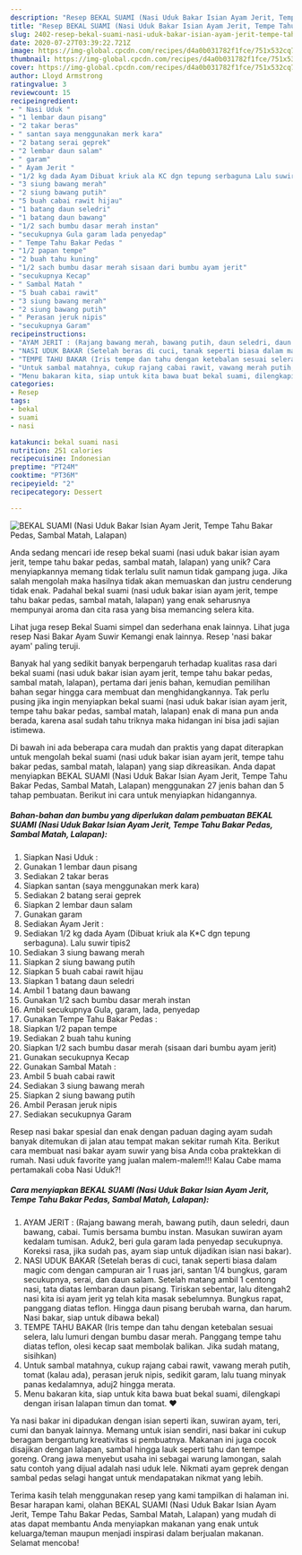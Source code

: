 ```yaml
---
description: "Resep BEKAL SUAMI (Nasi Uduk Bakar Isian Ayam Jerit, Tempe Tahu Bakar Pedas, Sambal Matah, Lalapan), Menggugah Selera"
title: "Resep BEKAL SUAMI (Nasi Uduk Bakar Isian Ayam Jerit, Tempe Tahu Bakar Pedas, Sambal Matah, Lalapan), Menggugah Selera"
slug: 2402-resep-bekal-suami-nasi-uduk-bakar-isian-ayam-jerit-tempe-tahu-bakar-pedas-sambal-matah-lalapan-menggugah-selera
date: 2020-07-27T03:39:22.721Z
image: https://img-global.cpcdn.com/recipes/d4a0b031782f1fce/751x532cq70/bekal-suami-nasi-uduk-bakar-isian-ayam-jerit-tempe-tahu-bakar-pedas-sambal-matah-lalapan-foto-resep-utama.jpg
thumbnail: https://img-global.cpcdn.com/recipes/d4a0b031782f1fce/751x532cq70/bekal-suami-nasi-uduk-bakar-isian-ayam-jerit-tempe-tahu-bakar-pedas-sambal-matah-lalapan-foto-resep-utama.jpg
cover: https://img-global.cpcdn.com/recipes/d4a0b031782f1fce/751x532cq70/bekal-suami-nasi-uduk-bakar-isian-ayam-jerit-tempe-tahu-bakar-pedas-sambal-matah-lalapan-foto-resep-utama.jpg
author: Lloyd Armstrong
ratingvalue: 3
reviewcount: 15
recipeingredient:
- " Nasi Uduk "
- "1 lembar daun pisang"
- "2 takar beras"
- " santan saya menggunakan merk kara"
- "2 batang serai geprek"
- "2 lembar daun salam"
- " garam"
- " Ayam Jerit "
- "1/2 kg dada Ayam Dibuat kriuk ala KC dgn tepung serbaguna Lalu suwir tipis2"
- "3 siung bawang merah"
- "2 siung bawang putih"
- "5 buah cabai rawit hijau"
- "1 batang daun seledri"
- "1 batang daun bawang"
- "1/2 sach bumbu dasar merah instan"
- "secukupnya Gula garam lada penyedap"
- " Tempe Tahu Bakar Pedas "
- "1/2 papan tempe"
- "2 buah tahu kuning"
- "1/2 sach bumbu dasar merah sisaan dari bumbu ayam jerit"
- "secukupnya Kecap"
- " Sambal Matah "
- "5 buah cabai rawit"
- "3 siung bawang merah"
- "2 siung bawang putih"
- " Perasan jeruk nipis"
- "secukupnya Garam"
recipeinstructions:
- "AYAM JERIT : (Rajang bawang merah, bawang putih, daun seledri, daun bawang, cabai. Tumis bersama bumbu instan. Masukan suwiran ayam kedalam tumisan. Aduk2, beri gula garam lada penyedap secukupnya. Koreksi rasa, jika sudah pas, ayam siap untuk dijadikan isian nasi bakar)."
- "NASI UDUK BAKAR (Setelah beras di cuci, tanak seperti biasa dalam magic com dengan campuran air 1 ruas jari, santan 1/4 bungkus, garam secukupnya, serai, dan daun salam. Setelah matang ambil 1 centong nasi, tata diatas lembaran daun pisang. Tiriskan sebentar, lalu ditengah2 nasi kita isi ayam jerit yg telah kita masak sebelumnya. Bungkus rapat, panggang diatas teflon. Hingga daun pisang berubah warna, dan harum. Nasi bakar, siap untuk dibawa bekal)"
- "TEMPE TAHU BAKAR (Iris tempe dan tahu dengan ketebalan sesuai selera, lalu lumuri dengan bumbu dasar merah. Panggang tempe tahu diatas teflon, olesi kecap saat membolak balikan. Jika sudah matang, sisihkan)"
- "Untuk sambal matahnya, cukup rajang cabai rawit, vawang merah putih, tomat (kalau ada), perasan jeruk nipis, sedikit garam, lalu tuang minyak panas kedalamnya, aduj2 hingga merata."
- "Menu bakaran kita, siap untuk kita bawa buat bekal suami, dilengkapi dengan irisan lalapan timun dan tomat. ❤"
categories:
- Resep
tags:
- bekal
- suami
- nasi

katakunci: bekal suami nasi 
nutrition: 251 calories
recipecuisine: Indonesian
preptime: "PT24M"
cooktime: "PT36M"
recipeyield: "2"
recipecategory: Dessert

---
```



![BEKAL SUAMI (Nasi Uduk Bakar Isian Ayam Jerit, Tempe Tahu Bakar Pedas, Sambal Matah, Lalapan)](https://img-global.cpcdn.com/recipes/d4a0b031782f1fce/751x532cq70/bekal-suami-nasi-uduk-bakar-isian-ayam-jerit-tempe-tahu-bakar-pedas-sambal-matah-lalapan-foto-resep-utama.jpg)

Anda sedang mencari ide resep bekal suami (nasi uduk bakar isian ayam jerit, tempe tahu bakar pedas, sambal matah, lalapan) yang unik? Cara menyiapkannya memang tidak terlalu sulit namun tidak gampang juga. Jika salah mengolah maka hasilnya tidak akan memuaskan dan justru cenderung tidak enak. Padahal bekal suami (nasi uduk bakar isian ayam jerit, tempe tahu bakar pedas, sambal matah, lalapan) yang enak seharusnya mempunyai aroma dan cita rasa yang bisa memancing selera kita.

Lihat juga resep Bekal Suami simpel dan sederhana enak lainnya. Lihat juga resep Nasi Bakar Ayam Suwir Kemangi enak lainnya. Resep &#39;nasi bakar ayam&#39; paling teruji.

Banyak hal yang sedikit banyak berpengaruh terhadap kualitas rasa dari bekal suami (nasi uduk bakar isian ayam jerit, tempe tahu bakar pedas, sambal matah, lalapan), pertama dari jenis bahan, kemudian pemilihan bahan segar hingga cara membuat dan menghidangkannya. Tak perlu pusing jika ingin menyiapkan bekal suami (nasi uduk bakar isian ayam jerit, tempe tahu bakar pedas, sambal matah, lalapan) enak di mana pun anda berada, karena asal sudah tahu triknya maka hidangan ini bisa jadi sajian istimewa.


Di bawah ini ada beberapa cara mudah dan praktis yang dapat diterapkan untuk mengolah bekal suami (nasi uduk bakar isian ayam jerit, tempe tahu bakar pedas, sambal matah, lalapan) yang siap dikreasikan. Anda dapat menyiapkan BEKAL SUAMI (Nasi Uduk Bakar Isian Ayam Jerit, Tempe Tahu Bakar Pedas, Sambal Matah, Lalapan) menggunakan 27 jenis bahan dan 5 tahap pembuatan. Berikut ini cara untuk menyiapkan hidangannya.

<!--inarticleads1-->

##### Bahan-bahan dan bumbu yang diperlukan dalam pembuatan BEKAL SUAMI (Nasi Uduk Bakar Isian Ayam Jerit, Tempe Tahu Bakar Pedas, Sambal Matah, Lalapan):

1. Siapkan  Nasi Uduk :
1. Gunakan 1 lembar daun pisang
1. Sediakan 2 takar beras
1. Siapkan  santan (saya menggunakan merk kara)
1. Sediakan 2 batang serai geprek
1. Siapkan 2 lembar daun salam
1. Gunakan  garam
1. Sediakan  Ayam Jerit :
1. Sediakan 1/2 kg dada Ayam (Dibuat kriuk ala K*C dgn tepung serbaguna). Lalu suwir tipis2
1. Sediakan 3 siung bawang merah
1. Siapkan 2 siung bawang putih
1. Siapkan 5 buah cabai rawit hijau
1. Siapkan 1 batang daun seledri
1. Ambil 1 batang daun bawang
1. Gunakan 1/2 sach bumbu dasar merah instan
1. Ambil secukupnya Gula, garam, lada, penyedap
1. Gunakan  Tempe Tahu Bakar Pedas :
1. Siapkan 1/2 papan tempe
1. Sediakan 2 buah tahu kuning
1. Siapkan 1/2 sach bumbu dasar merah (sisaan dari bumbu ayam jerit)
1. Gunakan secukupnya Kecap
1. Gunakan  Sambal Matah :
1. Ambil 5 buah cabai rawit
1. Sediakan 3 siung bawang merah
1. Siapkan 2 siung bawang putih
1. Ambil  Perasan jeruk nipis
1. Sediakan secukupnya Garam


Resep nasi bakar spesial dan enak dengan paduan daging ayam sudah banyak ditemukan di jalan atau tempat makan sekitar rumah Kita. Berikut cara membuat nasi bakar ayam suwir yang bisa Anda coba praktekkan di rumah. Nasi uduk favorite yang jualan malem-malem!!! Kalau Cabe mama pertamakali coba Nasi Uduk?! 

<!--inarticleads2-->

##### Cara menyiapkan BEKAL SUAMI (Nasi Uduk Bakar Isian Ayam Jerit, Tempe Tahu Bakar Pedas, Sambal Matah, Lalapan):

1. AYAM JERIT : (Rajang bawang merah, bawang putih, daun seledri, daun bawang, cabai. Tumis bersama bumbu instan. Masukan suwiran ayam kedalam tumisan. Aduk2, beri gula garam lada penyedap secukupnya. Koreksi rasa, jika sudah pas, ayam siap untuk dijadikan isian nasi bakar).
1. NASI UDUK BAKAR (Setelah beras di cuci, tanak seperti biasa dalam magic com dengan campuran air 1 ruas jari, santan 1/4 bungkus, garam secukupnya, serai, dan daun salam. Setelah matang ambil 1 centong nasi, tata diatas lembaran daun pisang. Tiriskan sebentar, lalu ditengah2 nasi kita isi ayam jerit yg telah kita masak sebelumnya. Bungkus rapat, panggang diatas teflon. Hingga daun pisang berubah warna, dan harum. Nasi bakar, siap untuk dibawa bekal)
1. TEMPE TAHU BAKAR (Iris tempe dan tahu dengan ketebalan sesuai selera, lalu lumuri dengan bumbu dasar merah. Panggang tempe tahu diatas teflon, olesi kecap saat membolak balikan. Jika sudah matang, sisihkan)
1. Untuk sambal matahnya, cukup rajang cabai rawit, vawang merah putih, tomat (kalau ada), perasan jeruk nipis, sedikit garam, lalu tuang minyak panas kedalamnya, aduj2 hingga merata.
1. Menu bakaran kita, siap untuk kita bawa buat bekal suami, dilengkapi dengan irisan lalapan timun dan tomat. ❤


Ya nasi bakar ini dipadukan dengan isian seperti ikan, suwiran ayam, teri, cumi dan banyak lainnya. Memang untuk isian sendiri, nasi bakar ini cukup beragam bergantung kreativitas si pembuatnya. Makanan ini juga cocok disajikan dengan lalapan, sambal hingga lauk seperti tahu dan tempe goreng. Orang jawa menyebut usaha ini sebagai warung lamongan, salah satu contoh yang dijual adalah nasi uduk lele. Nikmati ayam geprek dengan sambal pedas selagi hangat untuk mendapatakan nikmat yang lebih. 

Terima kasih telah menggunakan resep yang kami tampilkan di halaman ini. Besar harapan kami, olahan BEKAL SUAMI (Nasi Uduk Bakar Isian Ayam Jerit, Tempe Tahu Bakar Pedas, Sambal Matah, Lalapan) yang mudah di atas dapat membantu Anda menyiapkan makanan yang enak untuk keluarga/teman maupun menjadi inspirasi dalam berjualan makanan. Selamat mencoba!
